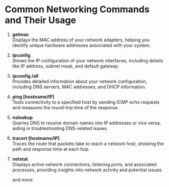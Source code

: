 # Common Networking Commands and Their Usage

1. **getmac**  
   Displays the MAC address of your network adapters, helping you identify unique hardware addresses associated with your system.

2. **ipconfig**  
   Shows the IP configuration of your network interfaces, including details like IP address, subnet mask, and default gateway.

3. **ipconfig /all**  
   Provides detailed information about your network configuration, including DNS servers, MAC addresses, and DHCP information.

4. **ping [hostname/IP]**  
   Tests connectivity to a specified host by sending ICMP echo requests and measures the round-trip time of the response.

5. **nslookup**  
   Queries DNS to resolve domain names into IP addresses or vice versa, aiding in troubleshooting DNS-related issues.

6. **tracert [hostname/IP]**  
   Traces the route that packets take to reach a network host, showing the path and response time at each hop.

7. **netstat**  
   Displays active network connections, listening ports, and associated processes, providing insights into network activity and potential issues.

   and more:
